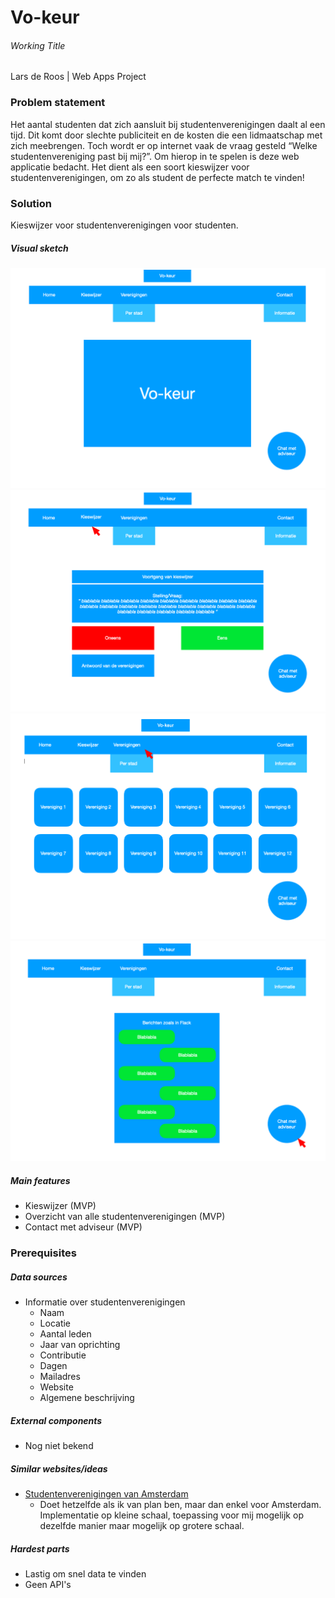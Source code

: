 # Vo-keur 
###### Working Title

Lars de Roos | Web Apps Project

### Problem statement
Het aantal studenten dat zich aansluit bij studentenverenigingen daalt al een tijd. Dit komt door slechte publiciteit en de kosten die een lidmaatschap met zich meebrengen. Toch wordt er op internet vaak de vraag gesteld “Welke studentenvereniging past bij mij?”. Om hierop in te spelen is deze web applicatie bedacht. Het dient als een soort kieswijzer voor studentenverenigingen, om zo als student de perfecte match te vinden! 

### Solution
Kieswijzer voor studentenverenigingen voor studenten.

##### Visual sketch
![](doc/af1.png)
![](doc/af2.png)
![](doc/af3.png)
![](doc/af4.png)

##### Main features
- Kieswijzer (MVP)
- Overzicht van alle studentenverenigingen (MVP)
- Contact met adviseur (MVP)

### Prerequisites

##### Data sources
- Informatie over studentenverenigingen 
	- Naam
	- Locatie
	- Aantal leden
	- Jaar van oprichting
	- Contributie
	- Dagen
	- Mailadres
	- Website
	- Algemene beschrijving
##### External components
- Nog niet bekend
##### Similar websites/ideas
- [Studentenverenigingen van Amsterdam](http://www.lidwordeninamsterdam.nl)
	- Doet hetzelfde als ik van plan ben, maar dan enkel voor Amsterdam. Implementatie op kleine schaal, toepassing voor mij mogelijk op dezelfde manier maar mogelijk op grotere schaal.

##### Hardest parts	
- Lastig om snel data te vinden
- Geen API's 
